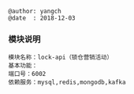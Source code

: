 ```
@author: yangch
@date  : 2018-12-03
```

### 模块说明 ###
```
模块名称：lock-api（锁仓营销活动）
基本功能：
端口号：6002
依赖服务：mysql,redis,mongodb,kafka

```
